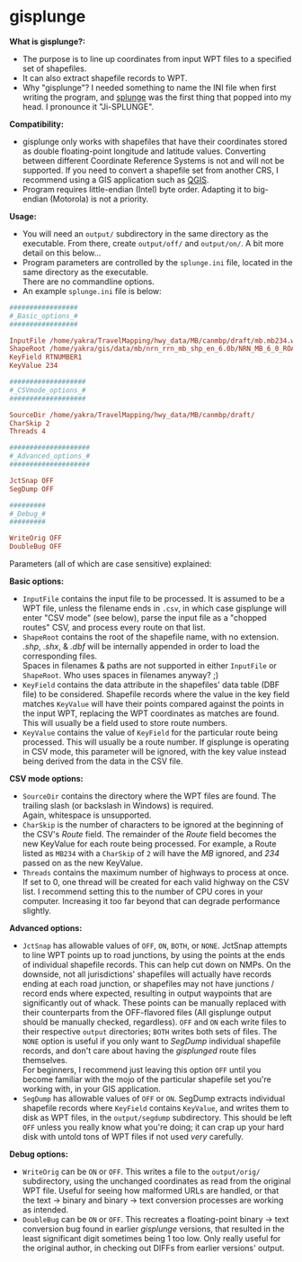 # gisplunge

**What is gisplunge?:**
* The purpose is to line up coordinates from input WPT files to a specified set of shapefiles.<br>
* It can also extract shapefile records to WPT.
* Why "gisplunge"? I needed something to name the INI file when first writing the program, and
[splunge](https://www.youtube.com/watch?v=3v0I4OQi7CQ) was the first thing that popped into my head. I pronounce it "Ji-SPLUNGE".

**Compatibility:**
* gisplunge only works with shapefiles that have their coordinates stored as double floating-point longitude and latitude values.
Converting between different Coordinate Reference Systems is not and will not be supported. If you need to convert a shapefile
set from another CRS, I recommend using a GIS application such as [QGIS](http://qgis.org/).
* Program requires little-endian (Intel) byte order. Adapting it to big-endian (Motorola) is not a priority.

**Usage:**
* You will need an `output/` subdirectory in the same directory as the executable.
From there, create `output/off/` and `output/on/`. A bit more detail on this below...
* Program parameters are controlled by the `splunge.ini` file, located in the same directory as the executable.<br>
There are no commandline options.
* An example `splunge.ini` file is below:
```INI
#################
#_Basic_options_#
#################

InputFile /home/yakra/TravelMapping/hwy_data/MB/canmbp/draft/mb.mb234.wpt
ShapeRoot /home/yakra/gis/data/mb/nrn_rrn_mb_shp_en_6.0b/NRN_MB_6_0_ROADSEG
KeyField RTNUMBER1
KeyValue 234

###################
#_CSVmode_options_#
###################

SourceDir /home/yakra/TravelMapping/hwy_data/MB/canmbp/draft/
CharSkip 2
Threads 4

####################
#_Advanced_options_#
####################

JctSnap OFF
SegDump OFF

#########
#_Debug_#
#########

WriteOrig OFF
DoubleBug OFF
```
Parameters (all of which are case sensitive) explained:

**Basic options:**
* `InputFile` contains the input file to be processed. It is assumed to be a WPT file, unless the filename ends in `.csv`, in
which case gisplunge will enter "CSV mode" (see below), parse the input file as a "chopped routes" CSV, and process every route
on that list.
* `ShapeRoot` contains the root of the shapefile name, with no extension. *.shp*, *.shx*, & *.dbf* will be internally appended in
order to load the corresponding files.<br>
Spaces in filenames & paths are not supported in either `InputFile` or `ShapeRoot`. Who uses spaces in filenames anyway? ;)
* `KeyField` contains the data attribute in the shapefiles' data table (DBF file) to be considered. Shapefile records where the
value in the key field matches `KeyValue` will have their points compared against the points in the input WPT, replacing the WPT
coordinates as matches are found.<br> This will usually be a field used to store route numbers.
* `KeyValue` contains the value of `KeyField` for the particular route being processed. This will usually be a route
number. If gisplunge is operating in CSV mode, this parameter will be ignored, with the key value instead being derived from
the data in the CSV file.

**CSV mode options:**
* `SourceDir` contains the directory where the WPT files are found. The trailing slash (or backslash in Windows) is required.<br>
Again, whitespace is unsupported.
* `CharSkip` is the number of characters to be ignored at the beginning of the CSV's *Route* field. The remainder of the *Route*
field becomes the new KeyValue for each route being processed. For example, a Route listed as `MB234` with a `CharSkip` of `2`
will have the *MB* ignored, and *234* passed on as the new KeyValue.
* `Threads` contains the maximum number of highways to process at once. If set to 0, one thread will be created for each valid
highway on the CSV list. I recommend setting this to the number of CPU cores in your computer. Increasing it too far beyond that
can degrade performance slightly.

**Advanced options:**
* `JctSnap` has allowable values of `OFF`, `ON`, `BOTH`, or `NONE`. JctSnap attempts to line WPT points up to road junctions, by
using the points at the ends of individual shapefile records. This can help cut down on NMPs. On the downside, not all
jurisdictions' shapefiles will actually have records ending at each road junction, or shapefiles may not have junctions / record
ends where expected, resulting in output waypoints that are significantly out of whack. These points can be manually replaced
with their counterparts from the OFF-flavored files (All gisplunge output should be manually checked, regardless). `OFF` and `ON`
each write files to their respective `output` directories; `BOTH` writes both sets of files. The `NONE` option is useful if you
only want to *SegDump* individual shapefile records, and don't care about having the *gisplunged* route files themselves.<br>
For beginners, I recommend just leaving this option `OFF` until you become familiar with the mojo of the particular shapefile set
you're working with, in your GIS application.
* `SegDump` has allowable values of `OFF` or `ON`. SegDump extracts individual shapefile records where `KeyField` contains
`KeyValue`, and writes them to disk as WPT files, in the `output/segdump` subdirectory. This should be left `OFF` unless you
really know what you're doing; it can crap up your hard disk with untold tons of WPT files if not used *very* carefully.

**Debug options:**
* `WriteOrig` can be `ON` or `OFF`. This writes a file to the `output/orig/` subdirectory, using the unchanged coordinates as
read from the original WPT file. Useful for seeing how malformed URLs are handled, or that the text -> binary and binary -> text
conversion processes are working as intended.
* `DoubleBug` can be `ON` or `OFF`. This recreates a floating-point binary -> text conversion bug found in earlier *gisplunge*
versions, that resulted in the least significant digit sometimes being 1 too low. Only really useful for the original author,
in checking out DIFFs from earlier versions' output.
